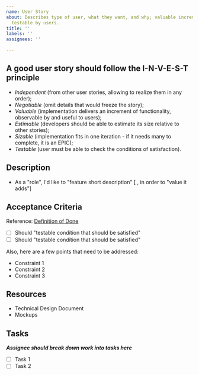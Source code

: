 ```yaml
---
name: User Story
about: Describes type of user, what they want, and why; valuable increment of functionality,
  testable by users.
title: ''
labels: ''
assignees: ''

---
```


## A good user story should follow the I-N-V-E-S-T principle

- _Independent_ (from other user stories, allowing to realize them in any order);
- _Negotiable_ (omit details that would freeze the story);
- _Valuable_ (implementation delivers an increment of functionality, observable by and useful to users);
- _Estimable_ (developers should be able to estimate its size relative to other stories);
- _Sizable_ (implementation fits in one iteration - if it needs many to complete, it is an EPIC);
- _Testable_ (user must be able to check the conditions of satisfaction).

## Description

- As a "role", I'd like to "feature short description" [ , in order to "value it adds"]

## Acceptance Criteria

Reference: [Definition of Done](../../docs/EngineeringPractices.md)

- [ ] Should "testable condition that should be satisfied"
- [ ] Should "testable condition that should be satisfied"

Also, here are a few points that need to be addressed:

- Constraint 1
- Constraint 2
- Constraint 3

## Resources

- Technical Design Document
- Mockups

## Tasks

**_Assignee should break down work into tasks here_**

- [ ] Task 1
- [ ] Task 2
